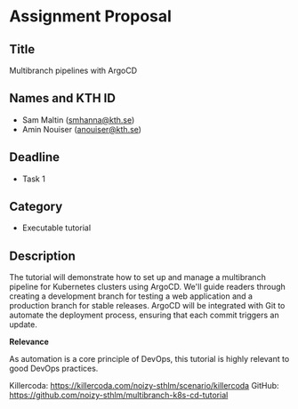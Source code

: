 # Assignment Proposal

## Title

Multibranch pipelines with ArgoCD

## Names and KTH ID

  - Sam Maltin (smhanna@kth.se)
  - Amin Nouiser (anouiser@kth.se)

## Deadline

- Task 1

## Category

- Executable tutorial

## Description

The tutorial will demonstrate how to set up and manage a multibranch pipeline for Kubernetes clusters using ArgoCD. We'll guide readers through creating a development branch for testing a web application and a production branch for stable releases. ArgoCD will be integrated with Git to automate the deployment process, ensuring that each commit triggers an update.

**Relevance**

As automation is a core principle of DevOps, this tutorial is highly relevant to good DevOps practices.

Killercoda: https://killercoda.com/noizy-sthlm/scenario/killercoda
GitHub: https://github.com/noizy-sthlm/multibranch-k8s-cd-tutorial